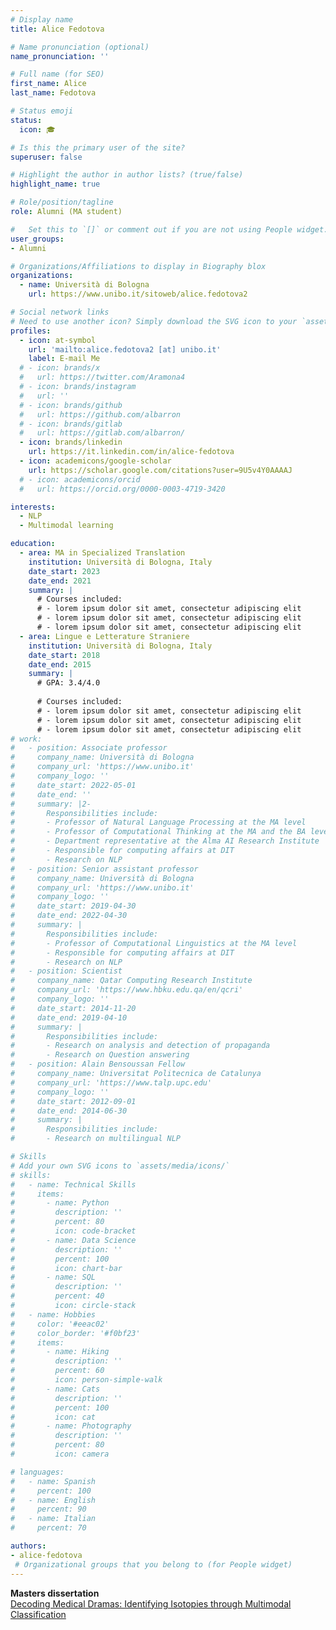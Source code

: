 ```yaml
---
# Display name
title: Alice Fedotova

# Name pronunciation (optional)
name_pronunciation: ''

# Full name (for SEO)
first_name: Alice 
last_name: Fedotova

# Status emoji
status:
  icon: 🎓

# Is this the primary user of the site?
superuser: false

# Highlight the author in author lists? (true/false)
highlight_name: true

# Role/position/tagline
role: Alumni (MA student)

#   Set this to `[]` or comment out if you are not using People widget.
user_groups:
- Alumni

# Organizations/Affiliations to display in Biography blox
organizations:
  - name: Università di Bologna
    url: https://www.unibo.it/sitoweb/alice.fedotova2

# Social network links
# Need to use another icon? Simply download the SVG icon to your `assets/media/icons/` folder.
profiles:
  - icon: at-symbol
    url: 'mailto:alice.fedotova2 [at] unibo.it'
    label: E-mail Me
  # - icon: brands/x
  #   url: https://twitter.com/Aramona4
  # - icon: brands/instagram
  #   url: ''
  # - icon: brands/github
  #   url: https://github.com/albarron
  # - icon: brands/gitlab
  #   url: https://gitlab.com/albarron/
  - icon: brands/linkedin
    url: https://it.linkedin.com/in/alice-fedotova
  - icon: academicons/google-scholar
    url: https://scholar.google.com/citations?user=9U5v4Y0AAAAJ
  # - icon: academicons/orcid
  #   url: https://orcid.org/0000-0003-4719-3420

interests:
  - NLP
  - Multimodal learning

education:
  - area: MA in Specialized Translation
    institution: Università di Bologna, Italy
    date_start: 2023
    date_end: 2021
    summary: |
      # Courses included:
      # - lorem ipsum dolor sit amet, consectetur adipiscing elit
      # - lorem ipsum dolor sit amet, consectetur adipiscing elit
      # - lorem ipsum dolor sit amet, consectetur adipiscing elit
  - area: Lingue e Letterature Straniere
    institution: Università di Bologna, Italy
    date_start: 2018
    date_end: 2015
    summary: |
      # GPA: 3.4/4.0
      
      # Courses included:
      # - lorem ipsum dolor sit amet, consectetur adipiscing elit
      # - lorem ipsum dolor sit amet, consectetur adipiscing elit
      # - lorem ipsum dolor sit amet, consectetur adipiscing elit
# work:
#   - position: Associate professor
#     company_name: Università di Bologna
#     company_url: 'https://www.unibo.it'
#     company_logo: ''
#     date_start: 2022-05-01
#     date_end: ''
#     summary: |2-
#       Responsibilities include:
#       - Professor of Natural Language Processing at the MA level
#       - Professor of Computational Thinking at the MA and the BA level
#       - Department representative at the Alma AI Research Institute
#       - Responsible for computing affairs at DIT
#       - Research on NLP
#   - position: Senior assistant professor
#     company_name: Università di Bologna
#     company_url: 'https://www.unibo.it'
#     company_logo: ''
#     date_start: 2019-04-30
#     date_end: 2022-04-30
#     summary: |
#       Responsibilities include:
#       - Professor of Computational Linguistics at the MA level
#       - Responsible for computing affairs at DIT
#       - Research on NLP
#   - position: Scientist
#     company_name: Qatar Computing Research Institute
#     company_url: 'https://www.hbku.edu.qa/en/qcri'
#     company_logo: ''
#     date_start: 2014-11-20
#     date_end: 2019-04-10
#     summary: |
#       Responsibilities include:
#       - Research on analysis and detection of propaganda
#       - Research on Question answering
#   - position: Alain Bensoussan Fellow
#     company_name: Universitat Politecnica de Catalunya
#     company_url: 'https://www.talp.upc.edu'
#     company_logo: ''
#     date_start: 2012-09-01
#     date_end: 2014-06-30
#     summary: |
#       Responsibilities include:  
#       - Research on multilingual NLP

# Skills
# Add your own SVG icons to `assets/media/icons/`
# skills:
#   - name: Technical Skills
#     items:
#       - name: Python
#         description: ''
#         percent: 80
#         icon: code-bracket
#       - name: Data Science
#         description: ''
#         percent: 100
#         icon: chart-bar
#       - name: SQL
#         description: ''
#         percent: 40
#         icon: circle-stack
#   - name: Hobbies
#     color: '#eeac02'
#     color_border: '#f0bf23'
#     items:
#       - name: Hiking
#         description: ''
#         percent: 60
#         icon: person-simple-walk
#       - name: Cats
#         description: ''
#         percent: 100
#         icon: cat
#       - name: Photography
#         description: ''
#         percent: 80
#         icon: camera

# languages:
#   - name: Spanish
#     percent: 100
#   - name: English
#     percent: 90
#   - name: Italian
#     percent: 70

authors:
- alice-fedotova
 # Organizational groups that you belong to (for People widget)
---
```


**Masters dissertation**<br/>
[Decoding Medical Dramas: Identifying Isotopies through Multimodal Classification](https://amslaurea.unibo.it/29006/)